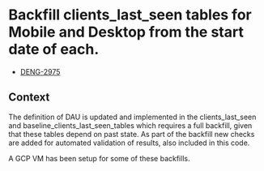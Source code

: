 # Backfill clients_last_seen tables for Mobile and Desktop from the start date of each.

- [DENG-2975](https://mozilla-hub.atlassian.net/browse/DENG-2975)
## Context
The definition of DAU is updated and implemented in the clients_last_seen and baseline_clients_last_seen_tables
which requires a full backfill, given that these tables depend on past state.
As part of the backfill new checks are added for automated validation of results, also included in this code.

A GCP VM has been setup for some of these backfills.
